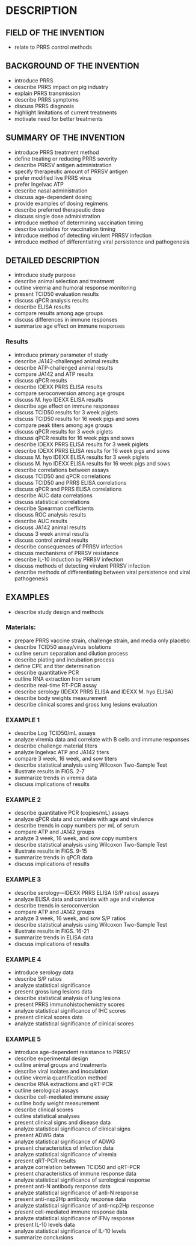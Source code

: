 # DESCRIPTION

## FIELD OF THE INVENTION

- relate to PRRS control methods

## BACKGROUND OF THE INVENTION

- introduce PRRS
- describe PRRS impact on pig industry
- explain PRRS transmission
- describe PRRS symptoms
- discuss PRRS diagnosis
- highlight limitations of current treatments
- motivate need for better treatments

## SUMMARY OF THE INVENTION

- introduce PRRS treatment method
- define treating or reducing PRRS severity
- describe PRRSV antigen administration
- specify therapeutic amount of PRRSV antigen
- prefer modified live PRRS virus
- prefer Ingelvac ATP
- describe nasal administration
- discuss age-dependent dosing
- provide examples of dosing regimens
- describe preferred therapeutic dose
- discuss single dose administration
- introduce method of determining vaccination timing
- describe variables for vaccination timing
- introduce method of detecting virulent PRRSV infection
- introduce method of differentiating viral persistence and pathogenesis

## DETAILED DESCRIPTION

- introduce study purpose
- describe animal selection and treatment
- outline viremia and humoral response monitoring
- present TCID50 evaluation results
- discuss qPCR analysis results
- describe ELISA results
- compare results among age groups
- discuss differences in immune responses
- summarize age effect on immune responses

### Results

- introduce primary parameter of study
- describe JA142-challenged animal results
- describe ATP-challenged animal results
- compare JA142 and ATP results
- discuss qPCR results
- describe IDEXX PRRS ELISA results
- compare seroconversion among age groups
- discuss M. hyo IDEXX ELISA results
- describe age effect on immune responses
- discuss TCID50 results for 3 week piglets
- discuss TCID50 results for 16 week pigs and sows
- compare peak titers among age groups
- discuss qPCR results for 3 week piglets
- discuss qPCR results for 16 week pigs and sows
- describe IDEXX PRRS ELISA results for 3 week piglets
- describe IDEXX PRRS ELISA results for 16 week pigs and sows
- discuss M. hyo IDEXX ELISA results for 3 week piglets
- discuss M. hyo IDEXX ELISA results for 16 week pigs and sows
- describe correlations between assays
- discuss TCID50 and qPCR correlations
- discuss TCID50 and PRRS ELISA correlations
- discuss qPCR and PRRS ELISA correlations
- describe AUC data correlations
- discuss statistical correlations
- describe Spearman coefficients
- discuss ROC analysis results
- describe AUC results
- discuss JA142 animal results
- discuss 3 week animal results
- discuss control animal results
- describe consequences of PRRSV infection
- discuss mechanisms of PRRSV resistance
- describe IL-10 induction by PRRSV infection
- discuss methods of detecting virulent PRRSV infection
- describe methods of differentiating between viral persistence and viral pathogenesis

## EXAMPLES

- describe study design and methods

### Materials:

- prepare PRRS vaccine strain, challenge strain, and media only placebo
- describe TCID50 assay/virus isolations
- outline serum separation and dilution process
- describe plating and incubation process
- define CPE and titer determination
- describe quantitative PCR
- outline RNA extraction from serum
- describe real-time RT-PCR assay
- describe serology (IDEXX PRRS ELISA and IDEXX M. hyo ELISA)
- describe body weights measurement
- describe clinical scores and gross lung lesions evaluation

### EXAMPLE 1

- describe Log TCID50/mL assays
- analyze viremia data and correlate with B cells and immune responses
- describe challenge material titers
- analyze Ingelvac ATP and JA142 titers
- compare 3 week, 16 week, and sow titers
- describe statistical analysis using Wilcoxon Two-Sample Test
- illustrate results in FIGS. 2-7
- summarize trends in viremia data
- discuss implications of results

### EXAMPLE 2

- describe quantitative PCR (copies/mL) assays
- analyze qPCR data and correlate with age and virulence
- describe trends in copy numbers per mL of serum
- compare ATP and JA142 groups
- analyze 3 week, 16 week, and sow copy numbers
- describe statistical analysis using Wilcoxon Two-Sample Test
- illustrate results in FIGS. 9-15
- summarize trends in qPCR data
- discuss implications of results

### EXAMPLE 3

- describe serology—IDEXX PRRS ELISA (S/P ratios) assays
- analyze ELISA data and correlate with age and virulence
- describe trends in seroconversion
- compare ATP and JA142 groups
- analyze 3 week, 16 week, and sow S/P ratios
- describe statistical analysis using Wilcoxon Two-Sample Test
- illustrate results in FIGS. 16-21
- summarize trends in ELISA data
- discuss implications of results

### EXAMPLE 4

- introduce serology data
- describe S/P ratios
- analyze statistical significance
- present gross lung lesions data
- describe statistical analysis of lung lesions
- present PRRS immunohistochemistry scores
- analyze statistical significance of IHC scores
- present clinical scores data
- analyze statistical significance of clinical scores

### EXAMPLE 5

- introduce age-dependent resistance to PRRSV
- describe experimental design
- outline animal groups and treatments
- describe viral isolates and inoculation
- outline viremia quantification method
- describe RNA extractions and qRT-PCR
- outline serological assays
- describe cell-mediated immune assay
- outline body weight measurement
- describe clinical scores
- outline statistical analyses
- present clinical signs and disease data
- analyze statistical significance of clinical signs
- present ADWG data
- analyze statistical significance of ADWG
- present characteristics of infection data
- analyze statistical significance of viremia
- present qRT-PCR results
- analyze correlation between TCID50 and qRT-PCR
- present characteristics of immune response data
- analyze statistical significance of serological response
- present anti-N antibody response data
- analyze statistical significance of anti-N response
- present anti-nsp2Hp antibody response data
- analyze statistical significance of anti-nsp2Hp response
- present cell-mediated immune response data
- analyze statistical significance of IFNγ response
- present IL-10 levels data
- analyze statistical significance of IL-10 levels
- summarize conclusions

